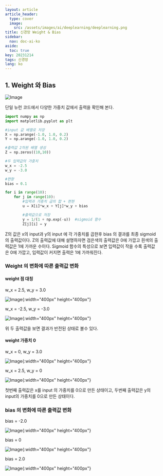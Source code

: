 ```yaml
---
layout: article
article_header:
  type: cover
  image:
    src: /assets/images/ai/deeplearning/deeplearning.png
title: 신경망 Weight & Bias
sidebar:
  nav: doc-ai-ko
aside:
  toc: true
key: 20231214
tags: 신경망
lang: ko
---
```


## 1. Weight 와 Bias
![Image](/assets/images/ai/deeplearning/single_neural.png)

단일 뉴런 코드에서 다양한 가중치 값에서 출력을 확인해 본다.
```python
import numpy as np
import matplotlib.pyplot as plt

#input 값 배열로 저장
X = np.arange(-1.0, 1.0, 0.2)
Y = np.arange(-1.0, 1.0, 0.2)

#출력값 2차원 배열 생성
Z = np.zeros((10,10))

#두 입력값의 가중치
w_x = -2.5
w_y = -3.0

#편향
bias = 0.1

for i in range(10):
    for j in range(10):
        #입력과 가중치 곱의 합 + 편현
        u = X[i]*w_x + Y[j]*w_y + bias

        #출력값으로 저장
        y = 1/(1 + np.exp(-u))  #sigmoid 함수
        Z[j][i] = y
```
Z의 값은 x의 input과 y의 input 에 각 가중치를 곱한후 bias 의 결과를 최종 sigmoid 의 출력값이다.
Z의 출력값에 대해 설명하자면 검은색의 출력값은 0에 가깝고 흰색의 출력값은 1에 가까운 수이다.
Sigmoid 함수의 특성으로 보면 입력값이 작을 수록 출력값은 0에 가깝고, 입력값이 커지면 출력은 1에 가까워진다.

### Weight 의 변화에 따른 출력값 변화
#### weight 점 대칭
w_x = 2.5, w_y = 3.0

![Image](/assets/images/ai/deeplearning/single_neural_output.png){:width="400px" height="400px"}

w_x = -2.5, w_y = -3.0

![Image](/assets/images/ai/deeplearning/weight_1.png){:width="400px" height="400px"}

위 두 출력값을 보면 결과가 반전된 상태로 볼수 있다.

#### weight 가중치 0
w_x = 0, w_y = 3.0

![Image](/assets/images/ai/deeplearning/weight_2.png){:width="400px" height="400px"}

w_x = 2.5, w_y = 0

![Image](/assets/images/ai/deeplearning/weight_3.png){:width="400px" height="400px"}

첫번째 출력값은 x를 input 의 가중치를 0으로 만든 상태이고, 두번째 출력값은 y의 input의 가중치를 0으로 만든 상태이다.

### bias 의 변화에 따른 출력값 변화
bias = -2.0

![Image](/assets/images/ai/deeplearning/bias_1.png){:width="400px" height="400px"}

bias = 0

![Image](/assets/images/ai/deeplearning/bias_2.png){:width="400px" height="400px"}

bias = 2.0

![Image](/assets/images/ai/deeplearning/bias_3.png){:width="400px" height="400px"}
